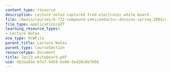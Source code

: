 ```yaml
---
content_type: resource
description: Lecture notes captured from electronic white board.
file: /media/courses/6-772-compound-semiconductor-devices-spring-2003/db3aa01eb7e79458ba0d5ed20c8e766d_lec23_whiteboard.pdf
file_type: application/pdf
learning_resource_types:
- Lecture Notes
ocw_type: OCWFile
parent_title: Lecture Notes
parent_type: CourseSection
resourcetype: Document
title: lec23_whiteboard.pdf
uid: db3aa01e-b7e7-9458-ba0d-5ed20c8e766d
---
```

